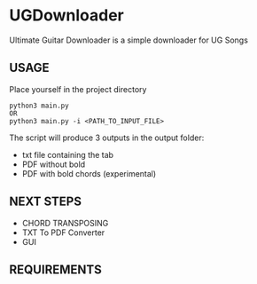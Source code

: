 # UGDownloader
Ultimate Guitar Downloader is a simple downloader for UG Songs

## USAGE
Place yourself in the project directory
```
python3 main.py
OR
python3 main.py -i <PATH_TO_INPUT_FILE>
```

The script will produce 3 outputs in the output folder:
* txt file containing the tab
* PDF without bold
* PDF with bold chords (experimental)

## NEXT STEPS
* CHORD TRANSPOSING
* TXT To PDF Converter
* GUI

## REQUIREMENTS
